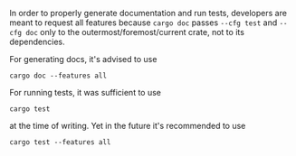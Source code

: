In order to properly generate documentation and run tests, developers are meant to request all features because `cargo doc` passes `--cfg test` and `--cfg doc` only to the outermost/foremost/current crate, not to its dependencies.

For generating docs, it's advised to use

```text
cargo doc --features all
```

For running tests, it was sufficient to use

```
cargo test
```

at the time of writing. Yet in the future it's recommended to use

```
cargo test --features all
```
